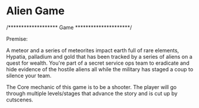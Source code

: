 # Alien Game

/*******************
Game 
*********************/

Premise:

A meteor and a series of meteorites impact earth full of rare elements, Hypatia, palladium and gold that has been tracked by a series of aliens on a quest for wealth. You're part of a secret service ops team to eradicate and hide evidence of the hostile aliens all while the military has staged a coup to silence your team. 

The Core mechanic of this game is to be a shooter. The player will go through multiple levels/stages that advance the story and is cut up by cutscenes. 
